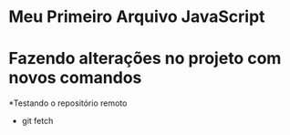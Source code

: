 # Meu Primeiro Arquivo JavaScript

# Fazendo alterações no projeto com novos comandos

*Testando o repositório remoto

* git fetch
